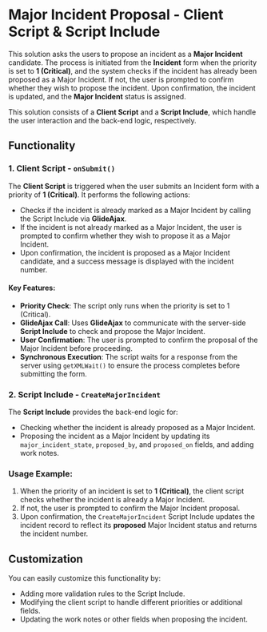 <h1>Major Incident Proposal - Client Script & Script Include</h1>

<p>This solution asks the users to propose an incident as a <strong>Major Incident</strong> candidate. The process is initiated from the <strong>Incident</strong> form when the priority is set to <strong>1 (Critical)</strong>, and the system checks if the incident has already been proposed as a Major Incident. If not, the user is prompted to confirm whether they wish to propose the incident. Upon confirmation, the incident is updated, and the <strong>Major Incident</strong> status is assigned.</p>

<p>This solution consists of a <strong>Client Script</strong> and a <strong>Script Include</strong>, which handle the user interaction and the back-end logic, respectively.</p>

<h2>Functionality</h2>

<h3>1. Client Script - <code>onSubmit()</code></h3>
<p>The <strong>Client Script</strong> is triggered when the user submits an Incident form with a priority of <strong>1 (Critical)</strong>. It performs the following actions:</p>
<ul>
    <li>Checks if the incident is already marked as a Major Incident by calling the Script Include via <strong>GlideAjax</strong>.</li>
    <li>If the incident is not already marked as a Major Incident, the user is prompted to confirm whether they wish to propose it as a Major Incident.</li>
    <li>Upon confirmation, the incident is proposed as a Major Incident candidate, and a success message is displayed with the incident number.</li>
</ul>

<h4>Key Features:</h4>
<ul>
    <li><strong>Priority Check</strong>: The script only runs when the priority is set to 1 (Critical).</li>
    <li><strong>GlideAjax Call</strong>: Uses <strong>GlideAjax</strong> to communicate with the server-side <strong>Script Include</strong> to check and propose the Major Incident.</li>
    <li><strong>User Confirmation</strong>: The user is prompted to confirm the proposal of the Major Incident before proceeding.</li>
    <li><strong>Synchronous Execution</strong>: The script waits for a response from the server using <code>getXMLWait()</code> to ensure the process completes before submitting the form.</li>
</ul>



<h3>2. Script Include - <code>CreateMajorIncident</code></h3>
<p>The <strong>Script Include</strong> provides the back-end logic for:</p>
<ul>
    <li>Checking whether the incident is already proposed as a Major Incident.</li>
    <li>Proposing the incident as a Major Incident by updating its <code>major_incident_state</code>, <code>proposed_by</code>, and <code>proposed_on</code> fields, and adding work notes.</li>
</ul>



<h3>Usage Example:</h3>
<ol>
    <li>When the priority of an incident is set to <strong>1 (Critical)</strong>, the client script checks whether the incident is already a Major Incident.</li>
    <li>If not, the user is prompted to confirm the Major Incident proposal.</li>
    <li>Upon confirmation, the <code>CreateMajorIncident</code> Script Include updates the incident record to reflect its <strong>proposed</strong> Major Incident status and returns the incident number.</li>
</ol>

<h2>Customization</h2>
<p>You can easily customize this functionality by:</p>
<ul>
    <li>Adding more validation rules to the Script Include.</li>
    <li>Modifying the client script to handle different priorities or additional fields.</li>
    <li>Updating the work notes or other fields when proposing the incident.</li>
</ul>
